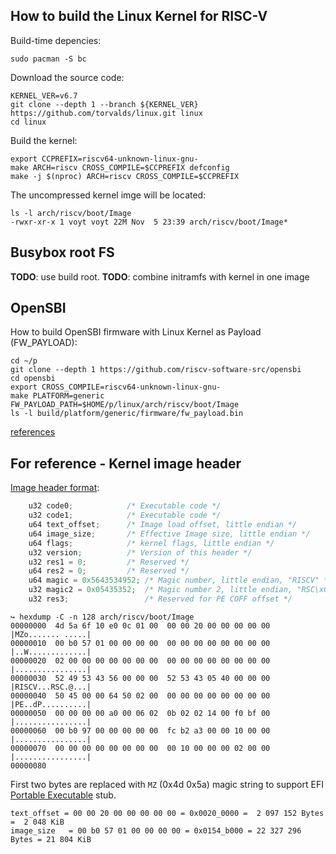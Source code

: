 How to build the Linux Kernel for RISC-V
----------------------------------------

Build-time depencies:
```
sudo pacman -S bc
```

Download the source code:
```
KERNEL_VER=v6.7
git clone --depth 1 --branch ${KERNEL_VER} https://github.com/torvalds/linux.git linux
cd linux
```

Build the kernel:
```
export CCPREFIX=riscv64-unknown-linux-gnu-
make ARCH=riscv CROSS_COMPILE=$CCPREFIX defconfig
make -j $(nproc) ARCH=riscv CROSS_COMPILE=$CCPREFIX
```

The uncompressed kernel imge will be located:
```
ls -l arch/riscv/boot/Image
-rwxr-xr-x 1 voyt voyt 22M Nov  5 23:39 arch/riscv/boot/Image*
```

Busybox root FS
---------------
**TODO**: use build root. 
**TODO**: combine initramfs with kernel in one image

OpenSBI
-------

How to build OpenSBI firmware with Linux Kernel as Payload (FW_PAYLOAD):
```
cd ~/p
git clone --depth 1 https://github.com/riscv-software-src/opensbi
cd opensbi
export CROSS_COMPILE=riscv64-unknown-linux-gnu-
make PLATFORM=generic FW_PAYLOAD_PATH=$HOME/p/linux/arch/riscv/boot/Image
ls -l build/platform/generic/firmware/fw_payload.bin
```

[references](riscv_boot.md)

For reference - Kernel image header
-----------------------------------

[Image header format](https://www.kernel.org/doc/Documentation/riscv/boot-image-header.rst):
```c
	u32 code0;		      /* Executable code */
	u32 code1;		      /* Executable code */
	u64 text_offset;	  /* Image load offset, little endian */
	u64 image_size;		  /* Effective Image size, little endian */
	u64 flags;		      /* kernel flags, little endian */
	u32 version;		  /* Version of this header */
	u32 res1 = 0;		  /* Reserved */
	u64 res2 = 0;		  /* Reserved */
	u64 magic = 0x5643534952; /* Magic number, little endian, "RISCV" */
	u32 magic2 = 0x05435352;  /* Magic number 2, little endian, "RSC\x05" */
	u32 res3;		          /* Reserved for PE COFF offset */
```

```
↪ hexdump -C -n 128 arch/riscv/boot/Image
00000000  4d 5a 6f 10 e0 0c 01 00  00 00 20 00 00 00 00 00  |MZo....... .....|
00000010  00 b0 57 01 00 00 00 00  00 00 00 00 00 00 00 00  |..W.............|
00000020  02 00 00 00 00 00 00 00  00 00 00 00 00 00 00 00  |................|
00000030  52 49 53 43 56 00 00 00  52 53 43 05 40 00 00 00  |RISCV...RSC.@...|
00000040  50 45 00 00 64 50 02 00  00 00 00 00 00 00 00 00  |PE..dP..........|
00000050  00 00 00 00 a0 00 06 02  0b 02 02 14 00 f0 bf 00  |................|
00000060  00 b0 97 00 00 00 00 00  fc b2 a3 00 00 10 00 00  |................|
00000070  00 00 00 00 00 00 00 00  00 10 00 00 00 02 00 00  |................|
00000080
```
First two bytes are replaced with `MZ` (0x4d 0x5a) magic string to support EFI
[Portable Executable](https://en.wikipedia.org/wiki/Portable_Executable) stub.

```
text_offset = 00 00 20 00 00 00 00 00 = 0x0020_0000 =  2 097 152 Bytes =  2 048 KiB
image_size   = 00 b0 57 01 00 00 00 00 = 0x0154_b000 = 22 327 296 Bytes = 21 804 KiB
```
